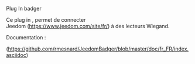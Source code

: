 ﻿
Plug In badger

Ce plug in , permet de connecter Jeedom (https://www.jeedom.com/site/fr/) à des lecteurs Wiegand.

Documentation :

(https://github.com/rmesnard/JeedomBadger/blob/master/doc/fr_FR/index.asciidoc)